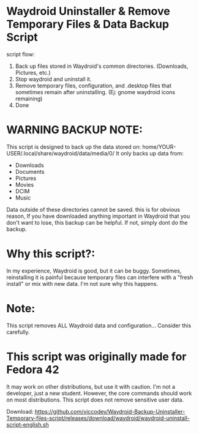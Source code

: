 # Waydroid Uninstaller & Remove Temporary Files & Data Backup Script

script flow: 
1. Back up files stored in Waydroid's common directories. (Downloads, Pictures, etc.)
2. Stop waydroid and uninstall it.
3. Remove temporary files, configuration, and .desktop files that sometimes remain after uninstalling. (Ej: gnome waydroid icons remaining)
4. Done

# WARNING BACKUP NOTE:

This script is designed to back up the data stored on: home/YOUR-USER/.local/share/waydroid/data/media/0/
It only backs up data from:

* Downloads
* Documents 
* Pictures
* Movies
* DCIM
* Music

Data outside of these directories cannot be saved.
this is for obvious reason, If you have downloaded anything important in Waydroid that you don't want to lose, this backup can be helpful. 
If not, simply dont do the backup.

# Why this script?:

In my experience, Waydroid is good, but it can be buggy. Sometimes, reinstalling it is painful because temporary files can interfere with a 
"fresh install" or mix with new data. I'm not sure why this happens.

# Note: 

This script removes ALL Waydroid data and configuration... 
Consider this carefully.

# This script was originally made for Fedora 42

It may work on other distributions, but use it with caution.
I'm not a developer, just a new student.
However, the core commands should work on most distributions.
This script does not remove sensitive user data.

Download: 
https://github.com/viccodev/Waydroid-Backup-Uninstaller-Temporary-files-script/releases/download/waydroid/waydroid-uninstall-script-english.sh

